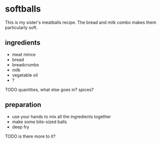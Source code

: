 # softballs

This is my sister's meatballs recipe. The bread and milk combo makes them particularly soft.

## ingredients

- meat mince
- bread
- breadcrumbs
- milk
- vegetable oil
- ?

TODO quantities, what else goes in? spices?

## preparation

- use your hands to mix all the ingredients together
- make some bite-sized balls
- deep fry

TODO is there more to it?